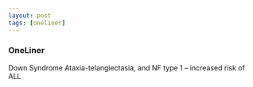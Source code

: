 ```yaml
---
layout: post
tags: [oneliner]
---
```



### OneLiner

Down Syndrome Ataxia-telangiectasia, and NF type 1 – increased risk of ALL
